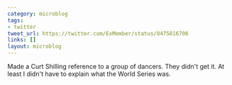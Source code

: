 ```yaml
---
category: microblog
tags:
- twitter
tweet_url: https://twitter.com/ExMember/status/8475816706
links: []
layout: microblog
---
```

Made a Curt Shilling reference to a group of dancers. They didn't get it. At least I didn't have to explain what the World Series was.
